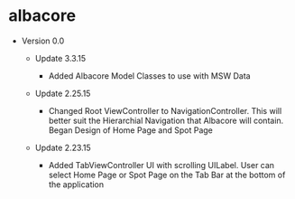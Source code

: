 # albacore

- Version 0.0
  - Update 3.3.15
    - Added Albacore Model Classes to use with MSW Data
  
  - Update 2.25.15
    - Changed Root ViewController to NavigationController. This will better suit the Hierarchial Navigation that Albacore will   contain. Began Design of Home Page and Spot Page

  - Update 2.23.15
    - Added TabViewController UI with scrolling UILabel. User can select Home Page or Spot Page on the Tab Bar at the bottom of the application
